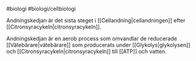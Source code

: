 #biologi #biologi/cellbiologi 

Andningskedjan är det sista steget i [[Cellandning|cellandningen]] efter [[Citronsyracykeln|citronsyracykeln]].

Andningskedjan är en aerob process som omvandlar de reducerade [[Vätebärare|vätebärare]] som producerats under [[Glykolys|glykolysen]] och [[Citronsyracykeln|citronsyracykeln]] till [[ATP]] och vatten.